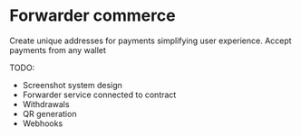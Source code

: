 
# Forwarder commerce

Create unique addresses for payments simplifying user experience. Accept payments from any wallet


TODO:
- Screenshot system design
- Forwarder service connected to contract
- Withdrawals
- QR generation
- Webhooks